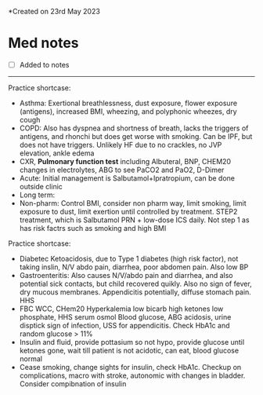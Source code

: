 *Created on 23rd May 2023

# Med notes
- [ ] Added to notes
---

Practice shortcase:
- Asthma: Exertional breathlessness, dust exposure, flower exposure (antigens), increased BMI, wheezing, and polyphonic wheezes, dry cough
- COPD: Also has dyspnea and shortness of breath, lacks the triggers of antigens, and rhonchi but does get worse with smoking. Can be IPF, but does not have triggers. Unlikely HF due to no crackles, no JVP elevation, ankle edema
- CXR, **Pulmonary function test** including Albuteral, BNP, CHEM20 changes in electrolytes, ABG to see PaCO2 and PaO2, D-Dimer
- Acute: Initial management is Salbutamol+Ipratropium, can be done outside clinic
- Long term: 
- Non-pharm: Control BMI, consider non pharm way, limit smoking, limit exposure to dust, limit exertion until controlled by treatment.
  STEP2 treatment, which is Salbutamol PRN + low-dose ICS daily. Not step 1 as has risk factrs such as smoking and high BMI

Practice shortcase:
- Diabetec Ketoacidosis, due to Type 1 diabetes (high risk factor), not taking inslin, N/V abdo pain, diarrhea, poor abdomen pain. Also low BP
- Gastroenteritis: Also causes N/V/abdo pain and diarrhea, and also potential sick contacts, but child recovered quikly. Also no sign of fever, dry mucous membranes. Appendicitis potentially, diffuse stomach pain. HHS
- FBC WCC, CHem20 Hyperkalemia low bicarb high ketones low phosphate, HHS serum osmol Blood glucose, ABG acidosis, urine disptick sign of infection, USS for appendicitis. Check HbA1c and random glucose > 11%
- Insulin and fluid, provide pottasium so not hypo, provide glucose until ketones gone, wait till patient is not acidotic, can eat, blood glucose normal
- Cease smoking, change sights for insulin, check HbA1c. Checkup on complications, macro with stroke, autonomic with changes in bladder. Consider compibnation of insulin